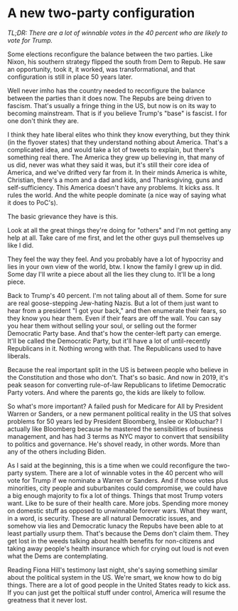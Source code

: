 # A new two-party configuration
<i>TL;DR: There are a lot of winnable votes in the 40 percent who are likely to vote for Trump.</i>

Some elections reconfigure the balance between the two parties. Like Nixon, his southern strategy flipped the south from Dem to Repub. He saw an opportunity, took it, it worked, was transformational, and that configuration is still in place 50 years later. 

Well never imho has the country needed to reconfigure the balance between the parties than it does now. The Repubs are being driven to fascism. That's usually a fringe thing in the US, but now is on its way to becoming mainstream. That is if you believe Trump's "base" is fascist. I for one don't think they are.

I think they hate liberal elites who think they know everything, but they think (in the flyover states) that they understand nothing about America. That's a complicated idea, and would take a lot of tweets to explain, but there's something real there. The America they grew up believing in, that many of us did, never was what they said it was, but it's still their core idea of America, and we've drifted very far from it. In their minds America is white, Christian, there's a mom and a dad and kids, and Thanksgiving, guns and self-sufficiency. This America doesn't have any problems. It kicks ass. It rules the world. And the white people dominate (a nice way of saying what it does to PoC's).

The basic grievance they have is this. 

Look at all the great things they're doing for "others" and I'm not getting any help at all. Take care of me first, and let the other guys pull themselves up like I did. 

They feel the way they feel. And you probably have a lot of hypocrisy and lies in your own view of the world, btw. I know the family I grew up in did. Some day I'll write a piece about all the lies they clung to. It'll be a long piece. 

Back to Trump's 40 percent. I'm not taling about all of them. Some for sure are real goose-stepping Jew-hating Nazis. But a lot of them just want to hear from a president "I got your back," and then enumerate their fears, so they know you hear them. Even if their fears are off the wall. You can say you hear them without selling your soul, or selling out the former Democratic Party base. And that's how the center-left party can emerge. It'll be called the Democratic Party, but it'll have a lot of until-recently Republicans in it. Nothing wrong with that. The Republicans used to have liberals. 

Because the real important split in the US is between people who believe in the Constitution and those who don't. That's so basic. And now in 2019, it's peak season for converting rule-of-law Republicans to lifetime Democratic Party voters. And where the parents go, the kids are likely to follow. 

So what's more important? A failed push for Medicare for All by President Warren or Sanders, or a new permanent political reality in the US that solves problems for 50 years led by President Bloomberg, Inslee or Klobuchar? I actually like Bloomberg because he mastered the sensibilities of business management, and has had 3 terms as NYC mayor to convert that sensibility to politics and governance. He's shovel ready, in other words. More than any of the others including Biden. 

As I said at the beginning, this is a time when we could reconfigure the two-party system. There are a lot of winnable votes in the 40 percent who will vote for Trump if we nominate a Warren or Sanders. And if those votes plus minorities, city people and suburbanites could compromise, we could have a big enough majority to fix a lot of things. Things that most Trump voters want. Like to be sure of their health care. More jobs. Spending more money on domestic stuff as opposed to unwinnable forever wars. What they want, in a word, is security. These are all natural Democratic issues, and somehow via lies and Democratic lunacy the Repubs have been able to at least partially usurp them. That's because the Dems don't claim them. They get lost in the weeds talking about health benefits for non-citizens and taking away people's health insurance which for crying out loud is not even what the Dems are contemplating.

Reading Fiona Hill's testimony last night, she's saying something similar about the political system in the US. We're smart, we know how to do big things. There are a lot of good people in the United States ready to kick ass. If you can just get the poltiical stuff under control, America will resume the greatness that it never lost. 

